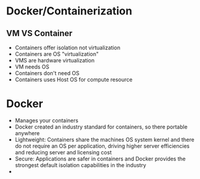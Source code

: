 # Docker/Containerization


## VM VS Container
- Containers offer isolation not virtualization
- Containers are OS "virtualization"
- VMS are hardware virtualization
- VM needs OS
- Containers don't need OS
- Containers uses Host OS for compute resource

# Docker
- Manages your containers
- Docker created an industry standard for containers, so there portable anywhere
- Lightweight: Containers share the machines OS system kernel and there do not require an OS per application, driving higher server efficiencies and reducing server and licensing cost
- Secure: Applications are safer in containers and Docker provides the strongest default isolation capabilities in the industry
- 